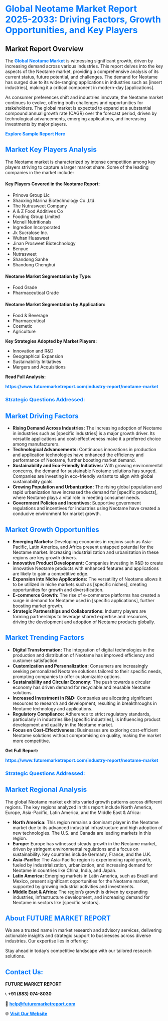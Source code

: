 <h1 style="color: #007BFF;">Global Neotame Market Report 2025-2033: Driving Factors, Growth Opportunities, and Key Players</h1>

<section id="overview">
<h2>Market Report Overview</h2>
<p>The <a href="https://www.futuremarketreport.com/industry-report/neotame-market" style="color: #007BFF; text-decoration: none;"><strong>Global Neotame Market</strong></a> is witnessing significant growth, driven by increasing demand across various industries. This report delves into the key aspects of the Neotame market, providing a comprehensive analysis of its current status, future potential, and challenges. The demand for Neotame has surged due to its wide-ranging applications in industries such as [insert industries], making it a critical component in modern-day [applications].</p>
<p>As consumer preferences shift and industries innovate, the Neotame market continues to evolve, offering both challenges and opportunities for stakeholders. The global market is expected to expand at a substantial compound annual growth rate (CAGR) over the forecast period, driven by technological advancements, emerging applications, and increasing investments by major players.</p>
</section>

<section id="overview">
<p><a href="https://www.futuremarketreport.com/request-sample/reportId=29681" style="color: #007BFF; text-decoration: none;"><strong>Explore Sample Report Here</strong></a></p>
</section>

<section id="key-players">
<h2 style="color: #007BFF;">Market Key Players Analysis</h2>
<p>The Neotame market is characterized by intense competition among key players striving to capture a larger market share. Some of the leading companies in the market include:</p>
<h4>Key Players Covered in the Neotame Report:</h4>
<ul><li>Prinova Group Llc</li><li>Shaoxing Marina Biotechnology Co.,Ltd.</li><li>The Nutrasweet Company</li><li>A &amp; Z Food Additives Co</li><li>Fooding Group Limited</li><li>Mcneil Nutritionals</li><li>Ingredion Incorporated</li><li>Jk Sucralose Inc.</li><li>Wuhan Huasweet</li><li>Jinan Prosweet Biotechnology</li><li>Benyue</li><li>Nutrasweet</li><li>Shandong Sanhe</li><li>Shandong Chenghui</li></ul>
<h4>Neotame Market Segmentation by Type:</h4>
<ul><li>Food Grade</li><li>Pharmaceutical Grade</li></ul>

<h4>Neotame Market Segmentation by Application:</h4>
<ul><li>Food &amp; Beverage</li><li>Pharmaceutical</li><li>Cosmetic</li><li>Agriculture</li></ul>
<p><strong>Key Strategies Adopted by Market Players:</strong></p>
<ul>
<li>Innovation and R&D</li>
<li>Geographical Expansion</li>
<li>Sustainability Initiatives</li>
<li>Mergers and Acquisitions</li>
</ul>
</section>

<section>
<p><strong>Read Full Analysis: </strong></p><a href="https://www.futuremarketreport.com/industry-report/neotame-market" style="color: #007BFF; text-decoration: none;"><strong>https://www.futuremarketreport.com/industry-report/neotame-market</strong></a>
<h3 style="color: #007BFF;">Strategic Questions Addressed:</h3>
</section>

<section id="driving-factors">
<h2 style="color: #007BFF;">Market Driving Factors</h2>
<ul>
<li><strong>Rising Demand Across Industries:</strong> The increasing adoption of Neotame in industries such as [specific industries] is a major growth driver. Its versatile applications and cost-effectiveness make it a preferred choice among manufacturers.</li>
<li><strong>Technological Advancements:</strong> Continuous innovations in production and application technologies have enhanced the efficiency and performance of Neotame, further boosting market demand.</li>
<li><strong>Sustainability and Eco-Friendly Initiatives:</strong> With growing environmental concerns, the demand for sustainable Neotame solutions has surged. Companies are investing in eco-friendly variants to align with global sustainability goals.</li>
<li><strong>Growing Population and Urbanization:</strong> The rising global population and rapid urbanization have increased the demand for [specific products], where Neotame plays a vital role in meeting consumer needs.</li>
<li><strong>Government Policies and Incentives:</strong> Supportive government regulations and incentives for industries using Neotame have created a conducive environment for market growth.</li>
</ul>
</section>

<section id="growth-opportunities">
<h2 style="color: #007BFF;">Market Growth Opportunities</h2>
<ul>
<li><strong>Emerging Markets:</strong> Developing economies in regions such as Asia-Pacific, Latin America, and Africa present untapped potential for the Neotame market. Increasing industrialization and urbanization in these regions are key growth drivers.</li>
<li><strong>Innovative Product Development:</strong> Companies investing in R&D to create innovative Neotame products with enhanced features and applications are likely to gain a competitive edge.</li>
<li><strong>Expansion into Niche Applications:</strong> The versatility of Neotame allows it to be utilized in niche markets such as [specific niches], creating opportunities for growth and diversification.</li>
<li><strong>E-commerce Growth:</strong> The rise of e-commerce platforms has created a surge in demand for Neotame used in [specific applications], further boosting market growth.</li>
<li><strong>Strategic Partnerships and Collaborations:</strong> Industry players are forming partnerships to leverage shared expertise and resources, driving the development and adoption of Neotame products globally.</li>
</ul>
</section>

<section id="trending-factors">
<h2 style="color: #007BFF;">Market Trending Factors</h2>
<ul>
<li><strong>Digital Transformation:</strong> The integration of digital technologies in the production and distribution of Neotame has improved efficiency and customer satisfaction.</li>
<li><strong>Customization and Personalization:</strong> Consumers are increasingly seeking personalized Neotame solutions tailored to their specific needs, prompting companies to offer customizable options.</li>
<li><strong>Sustainability and Circular Economy:</strong> The push towards a circular economy has driven demand for recyclable and reusable Neotame solutions.</li>
<li><strong>Increased Investment in R&D:</strong> Companies are allocating significant resources to research and development, resulting in breakthroughs in Neotame technology and applications.</li>
<li><strong>Regulatory Compliance:</strong> Adherence to strict regulatory standards, particularly in industries like [specific industries], is influencing product development and quality in the Neotame market.</li>
<li><strong>Focus on Cost-Effectiveness:</strong> Businesses are exploring cost-efficient Neotame solutions without compromising on quality, making the market more competitive.</li>
</ul>
</section>

<section>
<p><strong>Get Full Report: </strong></p><a href="https://www.futuremarketreport.com/industry-report/neotame-market" style="color: #007BFF; text-decoration: none;"><strong>https://www.futuremarketreport.com/industry-report/neotame-market</strong></a>
<h3 style="color: #007BFF;">Strategic Questions Addressed:</h3>
</section>


<section id="regional-analysis">
<h2 style="color: #007BFF;">Market Regional Analysis</h2>
<p>The global Neotame market exhibits varied growth patterns across different regions. The key regions analyzed in this report include North America, Europe, Asia-Pacific, Latin America, and the Middle East & Africa:</p>
<ul>
<li><strong>North America:</strong> This region remains a dominant player in the Neotame market due to its advanced industrial infrastructure and high adoption of new technologies. The U.S. and Canada are leading markets in this region.</li>
<li><strong>Europe:</strong> Europe has witnessed steady growth in the Neotame market, driven by stringent environmental regulations and a focus on sustainability. Key countries include Germany, France, and the U.K.</li>
<li><strong>Asia-Pacific:</strong> The Asia-Pacific region is experiencing rapid growth, fueled by industrialization, urbanization, and increasing demand for Neotame in countries like China, India, and Japan.</li>
<li><strong>Latin America:</strong> Emerging markets in Latin America, such as Brazil and Mexico, present significant opportunities for the Neotame market, supported by growing industrial activities and investments.</li>
<li><strong>Middle East & Africa:</strong> The region’s growth is driven by expanding industries, infrastructure development, and increasing demand for Neotame in sectors like [specific sectors].</li>
</ul>
</section>

<footer>
<h2 style="color: #007BFF;">About FUTURE MARKET REPORT</h2>
<p>We are a trusted name in market research and advisory services, delivering actionable insights and strategic support to businesses across diverse industries. Our expertise lies in offering:</p>

<p>Stay ahead in today’s competitive landscape with our tailored research solutions.</p>

<h2 style="color: #007BFF;">Contact Us:</h2>
<p><strong>FUTURE MARKET REPORT</strong></p>
<p>📞 <strong>+91 (883) 074-8030</strong></p>
<p>📧 <strong><a href="mailto:help@futuremarketreport.com" style="color: #007BFF;">help@futuremarketreport.com</a></strong></p>
<p>🌐 <strong><a href="https://www.futuremarketreport.com/" style="color: #007BFF;">Visit Our Website</a></strong></p>
</footer>